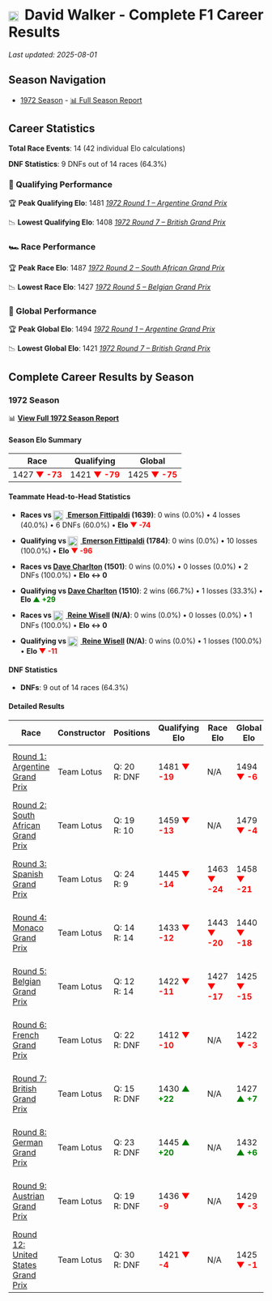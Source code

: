 # <img src="https://upload.wikimedia.org/wikipedia/commons/8/88/Flag_of_Australia_%28converted%29.svg" alt="Australia" width="20" height="auto" style="vertical-align: middle; margin-right: 5px;" onerror="this.outerHTML='🇦🇺'; this.style.marginRight='5px';"/> David Walker - Complete F1 Career Results

*Last updated: 2025-08-01*

## Season Navigation

- [1972 Season](#1972-season) - [📊 Full Season Report](../seasons/1972-season-report)

## Career Statistics

**Total Race Events**: 14 (42 individual Elo calculations)

**DNF Statistics**: 9 DNFs out of 14 races (64.3%)

### 🏁 Qualifying Performance

🏆 **Peak Qualifying Elo**: 1481
   *[1972 Round 1 – Argentine Grand Prix](../seasons/1972-season-report#round-1-argentine-grand-prix)*

📉 **Lowest Qualifying Elo**: 1408
   *[1972 Round 7 – British Grand Prix](../seasons/1972-season-report#round-7-british-grand-prix)*

### 🏎️ Race Performance

🏆 **Peak Race Elo**: 1487
   *[1972 Round 2 – South African Grand Prix](../seasons/1972-season-report#round-2-south-african-grand-prix)*

📉 **Lowest Race Elo**: 1427
   *[1972 Round 5 – Belgian Grand Prix](../seasons/1972-season-report#round-5-belgian-grand-prix)*

### 🌟 Global Performance

🏆 **Peak Global Elo**: 1494
   *[1972 Round 1 – Argentine Grand Prix](../seasons/1972-season-report#round-1-argentine-grand-prix)*

📉 **Lowest Global Elo**: 1421
   *[1972 Round 7 – British Grand Prix](../seasons/1972-season-report#round-7-british-grand-prix)*


## Complete Career Results by Season

### 1972 Season

📊 **[View Full 1972 Season Report](../seasons/1972-season-report)**

#### Season Elo Summary

| Race | Qualifying | Global |
|------|------------|--------|
| 1427 **<span style="color: red;">▼ -73</span>** | 1421 **<span style="color: red;">▼ -79</span>** | 1425 **<span style="color: red;">▼ -75</span>** |

#### Teammate Head-to-Head Statistics

- **Races vs [<img src="https://upload.wikimedia.org/wikipedia/commons/0/05/Flag_of_Brazil.svg" alt="Brazil" width="20" height="auto" style="vertical-align: middle; margin-right: 5px;" onerror="this.outerHTML='🇧🇷'; this.style.marginRight='5px';"/> Emerson Fittipaldi](emerson-fittipaldi) (1639)**: 0 wins (0.0%) • 4 losses (40.0%) • 6 DNFs (60.0%) • **Elo <span style="color: red;">▼ -74</span>**
- **Qualifying vs [<img src="https://upload.wikimedia.org/wikipedia/commons/0/05/Flag_of_Brazil.svg" alt="Brazil" width="20" height="auto" style="vertical-align: middle; margin-right: 5px;" onerror="this.outerHTML='🇧🇷'; this.style.marginRight='5px';"/> Emerson Fittipaldi](emerson-fittipaldi) (1784)**: 0 wins (0.0%) • 10 losses (100.0%) • **Elo <span style="color: red;">▼ -96</span>**

- **Races vs [Dave Charlton](dave-charlton) (1501)**: 0 wins (0.0%) • 0 losses (0.0%) • 2 DNFs (100.0%) • **Elo ↔ 0**
- **Qualifying vs [Dave Charlton](dave-charlton) (1510)**: 2 wins (66.7%) • 1 losses (33.3%) • **Elo <span style="color: green;">▲ +29</span>**

- **Races vs [<img src="https://upload.wikimedia.org/wikipedia/commons/4/4c/Flag_of_Sweden.svg" alt="Sweden" width="20" height="auto" style="vertical-align: middle; margin-right: 5px;" onerror="this.outerHTML='🇸🇪'; this.style.marginRight='5px';"/> Reine Wisell](reine-wisell) (N/A)**: 0 wins (0.0%) • 0 losses (0.0%) • 1 DNFs (100.0%) • **Elo ↔ 0**
- **Qualifying vs [<img src="https://upload.wikimedia.org/wikipedia/commons/4/4c/Flag_of_Sweden.svg" alt="Sweden" width="20" height="auto" style="vertical-align: middle; margin-right: 5px;" onerror="this.outerHTML='🇸🇪'; this.style.marginRight='5px';"/> Reine Wisell](reine-wisell) (N/A)**: 0 wins (0.0%) • 1 losses (100.0%) • **Elo <span style="color: red;">▼ -11</span>**

#### DNF Statistics

- **DNFs**: 9 out of 14 races (64.3%)

#### Detailed Results

| Race | Constructor | Positions | Qualifying Elo | Race Elo | Global Elo | Teammate |
|------|-------------|-----------|----------------|----------|------------|----------|
| [Round 1: Argentine Grand Prix](../seasons/1972-season-report#round-1-argentine-grand-prix) | Team Lotus | Q: 20<br/>R: DNF | 1481 **<span style="color: red;">▼ -19</span>** | N/A | 1494 **<span style="color: red;">▼ -6</span>** | [<img src="https://upload.wikimedia.org/wikipedia/commons/0/05/Flag_of_Brazil.svg" alt="Brazil" width="20" height="auto" style="vertical-align: middle; margin-right: 5px;" onerror="this.outerHTML='🇧🇷'; this.style.marginRight='5px';"/> Emerson Fittipaldi](emerson-fittipaldi)<br/>Q: 5<br/>R: DNF |
| [Round 2: South African Grand Prix](../seasons/1972-season-report#round-2-south-african-grand-prix) | Team Lotus | Q: 19<br/>R: 10 | 1459 **<span style="color: red;">▼ -13</span>** | N/A | 1479 **<span style="color: red;">▼ -4</span>** | [<img src="https://upload.wikimedia.org/wikipedia/commons/0/05/Flag_of_Brazil.svg" alt="Brazil" width="20" height="auto" style="vertical-align: middle; margin-right: 5px;" onerror="this.outerHTML='🇧🇷'; this.style.marginRight='5px';"/> Emerson Fittipaldi](emerson-fittipaldi)<br/>Q: 3<br/>R: 2 |
| [Round 3: Spanish Grand Prix](../seasons/1972-season-report#round-3-spanish-grand-prix) | Team Lotus | Q: 24<br/>R: 9 | 1445 **<span style="color: red;">▼ -14</span>** | 1463 **<span style="color: red;">▼ -24</span>** | 1458 **<span style="color: red;">▼ -21</span>** | [<img src="https://upload.wikimedia.org/wikipedia/commons/0/05/Flag_of_Brazil.svg" alt="Brazil" width="20" height="auto" style="vertical-align: middle; margin-right: 5px;" onerror="this.outerHTML='🇧🇷'; this.style.marginRight='5px';"/> Emerson Fittipaldi](emerson-fittipaldi)<br/>Q: 3<br/>R: 1 |
| [Round 4: Monaco Grand Prix](../seasons/1972-season-report#round-4-monaco-grand-prix) | Team Lotus | Q: 14<br/>R: 14 | 1433 **<span style="color: red;">▼ -12</span>** | 1443 **<span style="color: red;">▼ -20</span>** | 1440 **<span style="color: red;">▼ -18</span>** | [<img src="https://upload.wikimedia.org/wikipedia/commons/0/05/Flag_of_Brazil.svg" alt="Brazil" width="20" height="auto" style="vertical-align: middle; margin-right: 5px;" onerror="this.outerHTML='🇧🇷'; this.style.marginRight='5px';"/> Emerson Fittipaldi](emerson-fittipaldi)<br/>Q: 1<br/>R: 3 |
| [Round 5: Belgian Grand Prix](../seasons/1972-season-report#round-5-belgian-grand-prix) | Team Lotus | Q: 12<br/>R: 14 | 1422 **<span style="color: red;">▼ -11</span>** | 1427 **<span style="color: red;">▼ -17</span>** | 1425 **<span style="color: red;">▼ -15</span>** | [<img src="https://upload.wikimedia.org/wikipedia/commons/0/05/Flag_of_Brazil.svg" alt="Brazil" width="20" height="auto" style="vertical-align: middle; margin-right: 5px;" onerror="this.outerHTML='🇧🇷'; this.style.marginRight='5px';"/> Emerson Fittipaldi](emerson-fittipaldi)<br/>Q: 1<br/>R: 1 |
| [Round 6: French Grand Prix](../seasons/1972-season-report#round-6-french-grand-prix) | Team Lotus | Q: 22<br/>R: DNF | 1412 **<span style="color: red;">▼ -10</span>** | N/A | 1422 **<span style="color: red;">▼ -3</span>** | [<img src="https://upload.wikimedia.org/wikipedia/commons/0/05/Flag_of_Brazil.svg" alt="Brazil" width="20" height="auto" style="vertical-align: middle; margin-right: 5px;" onerror="this.outerHTML='🇧🇷'; this.style.marginRight='5px';"/> Emerson Fittipaldi](emerson-fittipaldi)<br/>Q: 8<br/>R: 2 |
| [Round 7: British Grand Prix](../seasons/1972-season-report#round-7-british-grand-prix) | Team Lotus | Q: 15<br/>R: DNF | 1430 **<span style="color: green;">▲ +22</span>** | N/A | 1427 **<span style="color: green;">▲ +7</span>** | [<img src="https://upload.wikimedia.org/wikipedia/commons/0/05/Flag_of_Brazil.svg" alt="Brazil" width="20" height="auto" style="vertical-align: middle; margin-right: 5px;" onerror="this.outerHTML='🇧🇷'; this.style.marginRight='5px';"/> Emerson Fittipaldi](emerson-fittipaldi)<br/>Q: 2<br/>R: 1 |
| [Round 8: German Grand Prix](../seasons/1972-season-report#round-8-german-grand-prix) | Team Lotus | Q: 23<br/>R: DNF | 1445 **<span style="color: green;">▲ +20</span>** | N/A | 1432 **<span style="color: green;">▲ +6</span>** | [<img src="https://upload.wikimedia.org/wikipedia/commons/0/05/Flag_of_Brazil.svg" alt="Brazil" width="20" height="auto" style="vertical-align: middle; margin-right: 5px;" onerror="this.outerHTML='🇧🇷'; this.style.marginRight='5px';"/> Emerson Fittipaldi](emerson-fittipaldi)<br/>Q: 3<br/>R: DNF |
| [Round 9: Austrian Grand Prix](../seasons/1972-season-report#round-9-austrian-grand-prix) | Team Lotus | Q: 19<br/>R: DNF | 1436 **<span style="color: red;">▼ -9</span>** | N/A | 1429 **<span style="color: red;">▼ -3</span>** | [<img src="https://upload.wikimedia.org/wikipedia/commons/0/05/Flag_of_Brazil.svg" alt="Brazil" width="20" height="auto" style="vertical-align: middle; margin-right: 5px;" onerror="this.outerHTML='🇧🇷'; this.style.marginRight='5px';"/> Emerson Fittipaldi](emerson-fittipaldi)<br/>Q: 1<br/>R: 1 |
| [Round 12: United States Grand Prix](../seasons/1972-season-report#round-12-united-states-grand-prix) | Team Lotus | Q: 30<br/>R: DNF | 1421 **<span style="color: red;">▼ -4</span>** | N/A | 1425 **<span style="color: red;">▼ -1</span>** | [<img src="https://upload.wikimedia.org/wikipedia/commons/4/4c/Flag_of_Sweden.svg" alt="Sweden" width="20" height="auto" style="vertical-align: middle; margin-right: 5px;" onerror="this.outerHTML='🇸🇪'; this.style.marginRight='5px';"/> Reine Wisell](reine-wisell)<br/>Q: N/A<br/>R: N/A |

